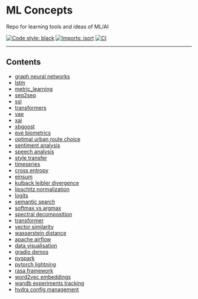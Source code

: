 # ML Concepts
Repo for learning tools and ideas of ML/AI

<a href="https://github.com/psf/black"><img alt="Code style: black" src="https://img.shields.io/badge/code%20style-black-000000.svg"></a>
[![Imports: isort](https://img.shields.io/badge/%20imports-isort-%231674b1?style=flat&labelColor=ef8336)](https://pycqa.github.io/isort/)
[![CI](https://github.com/MKaczkow/ml_concepts/actions/workflows/ci.yml/badge.svg)](https://github.com/MKaczkow/ml_concepts/actions/workflows/ci.yml)

---

## Contents
* [graph neural networks](./ideas/graph_neural_networks)
* [lstm](./ideas/lstm)
* [metric_learning](./ideas/metric_learning)
* [seq2seq](./ideas/seq2seq)
* [ssl](./ideas/ssl)
* [transformers](./ideas/transformers_from_scratch)
* [vae](./ideas/vae)
* [xai](./ideas/xai)
* [xbgoost](./ideas/xgboost)
* [eye biometrics](./tasks/eye_biometrics/)
* [optimal urban route choice](./tasks/optimal_urban_route_choice/)
* [sentiment analysis](./tasks/sentiment_analysis/)
* [speech analysis](./tasks/speech_analysis/)
* [style transfer](./tasks/style_transfer/)
* [timeseries](./tasks/timeseries/)
* [cross entropy](./theory/cross_entropy)
* [einsum](./theory/einsum)
* [kulback leibler divergence](./theory/kulback_leibler_divergence)
* [lipschitz normalization](./theory/lipschitz_normalization)
* [logits](./theory/logits)
* [semantic search](./theory/semantic_search/)
* [softmax vs argmax](./theory/softmax_vs_argmax/)
* [spectral decomposition](./theory/spectral_decomposition/)
* [transformer](./theory/transformer/)
* [vector similarity](./theory/vector_similarity/)
* [wasserstein distance](./theory/wasserstein_distance/)
* [apache airflow](./tools/apache_airflow)
* [data visualisation](./tools/data_visualisation)
* [gradio demos](./tools/gradio_demos)
* [pyspark](./tools/pyspark/)
* [pytorch lightning](./tools/pytorch_lightning)
* [rasa framework](./tools/rasa_framework)
* [word2vec embeddings](./tools/word2vec_embeddings/)
* [wandb experiments tracking](./tools/wandb_experiments_tracking/)
* [hydra config management](./tools/hydra_config_management/)